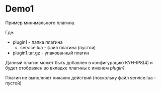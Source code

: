 # Demo1
Пример минимального плагина.

Где:
- plugin1 - папка плагина
  - service.lua  - файл плагина (пустой)
- plugin1.tar.gz - упакованный плагин 

Данный плагин может быть добавлен в конфигурацию КУН-IP8(4) и будет отображен во вкладке плагины с именем *plugin1*.

Плагин не выполняет никаких действий (поскольку файл service.lua - пустой)